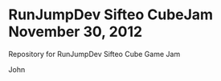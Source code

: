 RunJumpDev Sifteo CubeJam November 30, 2012
=======

Repository for RunJumpDev Sifteo Cube Game Jam


John